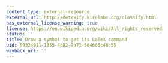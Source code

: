 ```yaml
---
content_type: external-resource
external_url: http://detexify.kirelabs.org/classify.html
has_external_license_warning: true
license: https://en.wikipedia.org/wiki/All_rights_reserved
status: ''
title: Draw a symbol to get its LaTeX command
uid: 69324911-1855-4d82-9a71-564605c46c55
wayback_url: ''
---
```

